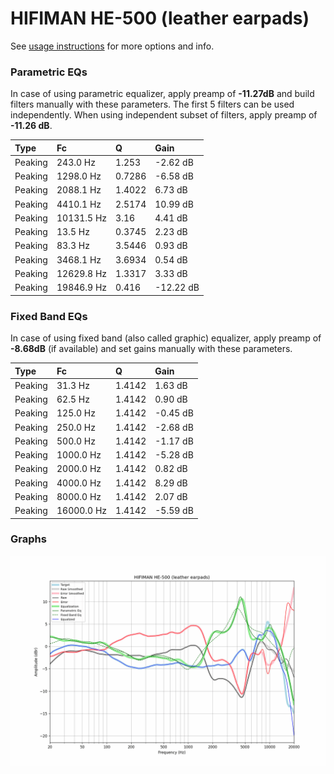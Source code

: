 # HIFIMAN HE-500 (leather earpads)
See [usage instructions](https://github.com/jaakkopasanen/AutoEq#usage) for more options and info.

### Parametric EQs
In case of using parametric equalizer, apply preamp of **-11.27dB** and build filters manually
with these parameters. The first 5 filters can be used independently.
When using independent subset of filters, apply preamp of **-11.26 dB**.

| Type    | Fc         |      Q | Gain      |
|:--------|:-----------|:-------|:----------|
| Peaking | 243.0 Hz   | 1.253  | -2.62 dB  |
| Peaking | 1298.0 Hz  | 0.7286 | -6.58 dB  |
| Peaking | 2088.1 Hz  | 1.4022 | 6.73 dB   |
| Peaking | 4410.1 Hz  | 2.5174 | 10.99 dB  |
| Peaking | 10131.5 Hz | 3.16   | 4.41 dB   |
| Peaking | 13.5 Hz    | 0.3745 | 2.23 dB   |
| Peaking | 83.3 Hz    | 3.5446 | 0.93 dB   |
| Peaking | 3468.1 Hz  | 3.6934 | 0.54 dB   |
| Peaking | 12629.8 Hz | 1.3317 | 3.33 dB   |
| Peaking | 19846.9 Hz | 0.416  | -12.22 dB |

### Fixed Band EQs
In case of using fixed band (also called graphic) equalizer, apply preamp of **-8.68dB**
(if available) and set gains manually with these parameters.

| Type    | Fc         |      Q | Gain     |
|:--------|:-----------|:-------|:---------|
| Peaking | 31.3 Hz    | 1.4142 | 1.63 dB  |
| Peaking | 62.5 Hz    | 1.4142 | 0.90 dB  |
| Peaking | 125.0 Hz   | 1.4142 | -0.45 dB |
| Peaking | 250.0 Hz   | 1.4142 | -2.68 dB |
| Peaking | 500.0 Hz   | 1.4142 | -1.17 dB |
| Peaking | 1000.0 Hz  | 1.4142 | -5.28 dB |
| Peaking | 2000.0 Hz  | 1.4142 | 0.82 dB  |
| Peaking | 4000.0 Hz  | 1.4142 | 8.29 dB  |
| Peaking | 8000.0 Hz  | 1.4142 | 2.07 dB  |
| Peaking | 16000.0 Hz | 1.4142 | -5.59 dB |

### Graphs
![](./HIFIMAN%20HE-500%20(leather%20earpads).png)